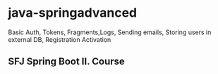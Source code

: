 # java-springadvanced
 Basic Auth, Tokens, Fragments,Logs, Sending emails, Storing users in external DB, Registration Activation

## SFJ Spring Boot II. Course
